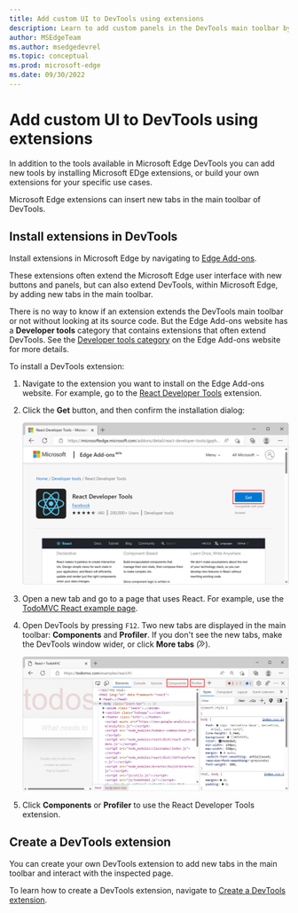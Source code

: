 ```yaml
---
title: Add custom UI to DevTools using extensions
description: Learn to add custom panels in the DevTools main toolbar by using or creating Microsoft Edge extensions.
author: MSEdgeTeam
ms.author: msedgedevrel
ms.topic: conceptual
ms.prod: microsoft-edge
ms.date: 09/30/2022
---
```

# Add custom UI to DevTools using extensions

In addition to the tools available in Microsoft Edge DevTools you can add new tools by installing Microsoft EDge extensions, or build your own extensions for your specific use cases.

Microsoft Edge extensions can insert new tabs in the main toolbar of DevTools.


<!-- ====================================================================== -->
## Install extensions in DevTools

Install extensions in Microsoft Edge by navigating to [Edge Add-ons](https://microsoftedge.microsoft.com/addons/). 

These extensions often extend the Microsoft Edge user interface with new buttons and panels, but can also extend DevTools, within Microsoft Edge, by adding new tabs in the main toolbar.

There is no way to know if an extension extends the DevTools main toolbar or not without looking at its source code. But the Edge Add-ons website has a **Developer tools** category that contains extensions that often extend DevTools. See the [Developer tools category](https://microsoftedge.microsoft.com/addons/category/Developer-Tools) on the Edge Add-ons website for more details.

To install a DevTools extension:

1. Navigate to the extension you want to install on the Edge Add-ons website. For example, go to the [React Developer Tools](https://microsoftedge.microsoft.com/addons/detail/react-developer-tools/gpphkfbcpidddadnkolkpfckpihlkkil) extension.

1. Click the **Get** button, and then confirm the installation dialog:

    ![The React Developer Tools page on the Edge Add-ons website](extensions-images/react-add-on-listing.png)

1. Open a new tab and go to a page that uses React. For example, use the [TodoMVC React example page](https://todomvc.com/examples/react/#/).

1. Open DevTools by pressing `F12`. Two new tabs are displayed in the main toolbar: **Components** and **Profiler**. If you don't see the new tabs, make the DevTools window wider, or click **More tabs** (![More tabs icon.](../media/more-tabs-icon-light-theme.png)).

    ![DevTools, showing the 2 new React extension panels](extensions-images/react-extensions-panels.png)

1. Click **Components** or **Profiler** to use the React Developer Tools extension.


<!-- ====================================================================== -->
## Create a DevTools extension

You can create your own DevTools extension to add new tabs in the main toolbar and interact with the inspected page.

To learn how to create a DevTools extension, navigate to [Create a DevTools extension](../../extensions-chromium/developer-guide/devtools-extension.md).
